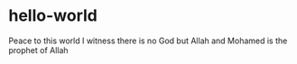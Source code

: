 # hello-world
Peace to this world 
I witness there is no God but Allah and Mohamed is the prophet of Allah
